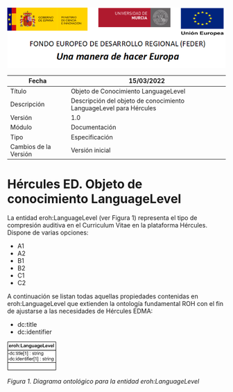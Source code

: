 ![](../../Docs/media/CabeceraDocumentosMD.png)

| Fecha         | 15/03/2022                                                   |
| ------------- | ------------------------------------------------------------ |
|Título|Objeto de Conocimiento LanguageLevel| 
|Descripción|Descripción del objeto de conocimiento LanguageLevel para Hércules|
|Versión|1.0|
|Módulo|Documentación|
|Tipo|Especificación|
|Cambios de la Versión|Versión inicial|

# Hércules ED. Objeto de conocimiento LanguageLevel

La entidad eroh:LanguageLevel (ver Figura 1) representa el tipo de compresión auditiva en el Curriculum Vitae en la plataforma Hércules. Dispone de varias opciones:
- A1
- A2
- B1
- B2
- C1
- C2

A continuación se listan todas aquellas propiedades contenidas en eroh:LanguageLevel que extienden la ontología fundamental ROH con el fin de ajustarse a las necesidades de Hércules EDMA:

- dc:title
- dc:identifier

![](../../Docs/media/ObjetosDeConocimiento/LanguageLevel.png)

*Figura 1. Diagrama ontológico para la entidad eroh:LanguageLevel*
